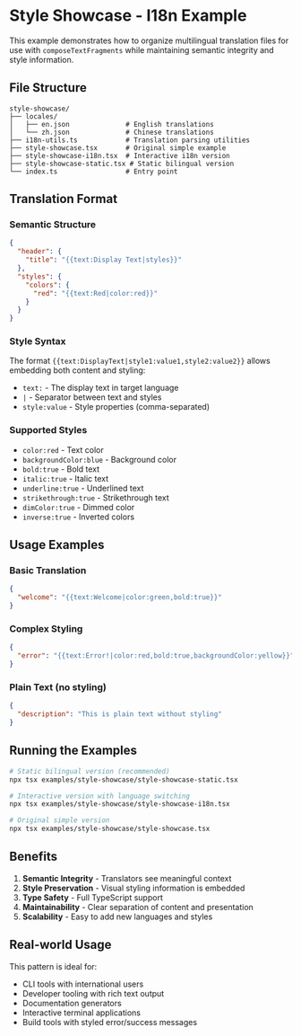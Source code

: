 # Style Showcase - I18n Example

This example demonstrates how to organize multilingual translation files for use with `composeTextFragments` while maintaining semantic integrity and style information.

## File Structure

```
style-showcase/
├── locales/
│   ├── en.json              # English translations
│   └── zh.json              # Chinese translations
├── i18n-utils.ts            # Translation parsing utilities
├── style-showcase.tsx       # Original simple example
├── style-showcase-i18n.tsx  # Interactive i18n version
├── style-showcase-static.tsx # Static bilingual version
└── index.ts                 # Entry point
```

## Translation Format

### Semantic Structure
```json
{
  "header": {
    "title": "{{text:Display Text|styles}}"
  },
  "styles": {
    "colors": {
      "red": "{{text:Red|color:red}}"
    }
  }
}
```

### Style Syntax
The format `{{text:DisplayText|style1:value1,style2:value2}}` allows embedding both content and styling:

- `text:` - The display text in target language
- `|` - Separator between text and styles
- `style:value` - Style properties (comma-separated)

### Supported Styles
- `color:red` - Text color
- `backgroundColor:blue` - Background color  
- `bold:true` - Bold text
- `italic:true` - Italic text
- `underline:true` - Underlined text
- `strikethrough:true` - Strikethrough text
- `dimColor:true` - Dimmed color
- `inverse:true` - Inverted colors

## Usage Examples

### Basic Translation
```json
{
  "welcome": "{{text:Welcome|color:green,bold:true}}"
}
```

### Complex Styling
```json
{
  "error": "{{text:Error!|color:red,bold:true,backgroundColor:yellow}}"
}
```

### Plain Text (no styling)
```json
{
  "description": "This is plain text without styling"
}
```

## Running the Examples

```bash
# Static bilingual version (recommended)
npx tsx examples/style-showcase/style-showcase-static.tsx

# Interactive version with language switching
npx tsx examples/style-showcase/style-showcase-i18n.tsx

# Original simple version
npx tsx examples/style-showcase/style-showcase.tsx
```

## Benefits

1. **Semantic Integrity** - Translators see meaningful context
2. **Style Preservation** - Visual styling information is embedded
3. **Type Safety** - Full TypeScript support
4. **Maintainability** - Clear separation of content and presentation
5. **Scalability** - Easy to add new languages and styles

## Real-world Usage

This pattern is ideal for:
- CLI tools with international users
- Developer tooling with rich text output
- Documentation generators
- Interactive terminal applications
- Build tools with styled error/success messages
